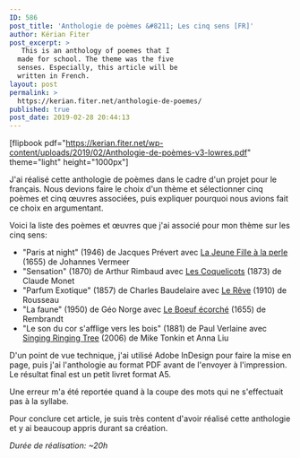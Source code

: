 ```yaml
---
ID: 586
post_title: 'Anthologie de poèmes &#8211; Les cinq sens [FR]'
author: Kérian Fiter
post_excerpt: >
   This is an anthology of poemes that I
  made for school. The theme was the five
  senses. Especially, this article will be
  written in French.
layout: post
permalink: >
  https://kerian.fiter.net/anthologie-de-poemes/
published: true
post_date: 2019-02-28 20:44:13
---
```

<!-- wp:shortcode -->

[flipbook pdf="https://kerian.fiter.net/wp-content/uploads/2019/02/Anthologie-de-poèmes-v3-lowres.pdf" theme="light" height="1000px"] <!-- /wp:shortcode -->

<!-- wp:paragraph -->

J'ai réalisé cette anthologie de poèmes dans le cadre d'un projet pour le français. Nous devions faire le choix d'un thème et sélectionner cinq poèmes et cinq œuvres associées, puis expliquer pourquoi nous avions fait ce choix en argumentant.

<!-- /wp:paragraph -->

<!-- wp:paragraph -->

Voici la liste des poèmes et œuvres que j'ai associé pour mon thème sur les cinq sens:

<!-- /wp:paragraph -->

<!-- wp:list -->

*   "Paris at night" (1946) de Jacques Prévert avec <span style="text-decoration: underline;">La Jeune Fille à la perle</span> (1655) de Johannes Vermeer
*   "Sensation" (1870) de Arthur Rimbaud avec <span style="text-decoration: underline;">Les Coquelicots</span> (1873) de Claude Monet
*   "Parfum Exotique" (1857) de Charles Baudelaire avec <span style="text-decoration: underline;">Le Rêve</span> (1910) de Rousseau
*   "La faune" (1950) de Géo Norge avec <span style="text-decoration: underline;">Le Boeuf écorché</span> (1655) de Rembrandt
*   "Le son du cor s'afflige vers les bois" (1881) de Paul Verlaine avec <span style="text-decoration: underline;">Singing Ringing Tree</span> (2006) de Mike Tonkin et Anna Liu

<!-- /wp:list -->

<!-- wp:paragraph -->

D'un point de vue technique, j'ai utilisé Adobe InDesign pour faire la mise en page, puis j'ai l'anthologie au format PDF avant de l'envoyer à l'impression. Le résultat final est un petit livret format A5.

<!-- /wp:paragraph -->

<!-- wp:paragraph -->

Une erreur m'a été reportée quand à la coupe des mots qui ne s'effectuait pas à la syllabe.

<!-- /wp:paragraph -->

<!-- wp:paragraph -->

Pour conclure cet article, je suis très content d'avoir réalisé cette anthologie et y ai beaucoup appris durant sa création.

<!-- /wp:paragraph -->

<!-- wp:paragraph -->

*Durée de réalisation: ~20h*

<!-- /wp:paragraph -->

<!-- wp:paragraph -->

 

<!-- /wp:paragraph -->
